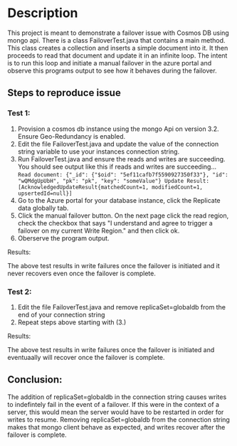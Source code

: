 # Description 

This project is meant to demonstrate a failover issue with Cosmos DB using mongo api. There is a class FailoverTest.java that contains a main method. This class creates a collection and inserts a simple document into it. It then proceeds to read that document and update it in an infinite loop. The intent is to run this loop and initiate a manual failover in the azure portal and observe this programs output to see how it behaves during the failover.

## Steps to reproduce issue

### Test 1:

1. Provision a cosmos db instance using the mongo Api on version 3.2. Ensure Geo-Redundancy is enabled.
2. Edit the file FailoverTest.java and update the value of the connection string variable to use your instances connection string.
3. Run FailoverTest.java and ensure the reads and writes are succeeding. You should see output like this if reads and writes are succeeding...  
`
Read document: {"_id": {"$oid": "5ef11cafb7f5590927350f33"}, "id": "wQMdgUpUbH", "pk": "pk", "key": "someValue"}
Update Result: [AcknowledgedUpdateResult{matchedCount=1, modifiedCount=1, upsertedId=null}]
`
4. Go to the Azure portal for your database instance, click the Replicate data globally tab.
5. Click the manual failover button. On the next page click the read region, check the checkbox that says "I understand and agree to trigger a failover on my current Write Region." and then click ok.
6. Oberserve the program output.

Results:

The above test results in write failures once the failover is initiated and it never recovers even once the failover is complete. 

### Test 2:
1. Edit the file FailoverTest.java and remove replicaSet=globaldb from the end of your connection string
2. Repeat steps above starting with (3.)

Results:

The above test results in write failures once the failover is initiated and eventuaally will recover once the failover is complete.

## Conclusion:

The addition of replicaSet=globaldb in the connection string causes writes to indefintely fail in the event of a failover. If this were in the context of a server, this would mean the server would have to be restarted in order for writes to resume. Removing replicaSet=globaldb from the connection string makes that mongo client behave as expected, and writes recover after the failover is complete.
